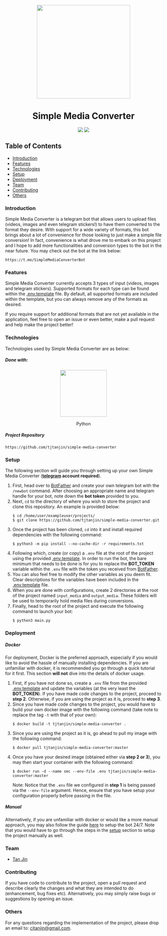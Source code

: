 <p align="center">
  <img width=300 src="https://raw.githubusercontent.com/tjtanjin/simple-media-converter/master/assets/app_logo.png" />
  <h1 align="center">Simple Media Converter</h1>
</p>

<p align="center">
  <img src="https://github.com/tjtanjin/simple-media-converter/actions/workflows/docker-hub.yml/badge.svg">
  <img src="https://img.shields.io/endpoint?url=https%3A%2F%2Fmy-api.tjtanjin.com%2Faggregator%2Fapi%2Fv1%2Fget%2Fsmc_files_converted" />
</p>

## Table of Contents
* [Introduction](#introduction)
* [Features](#features)
* [Technologies](#technologies)
* [Setup](#setup)
* [Deployment](#deployment)
* [Team](#team)
* [Contributing](#contributing)
* [Others](#others)

### Introduction
Simple Media Converter is a telegram bot that allows users to upload files (videos, images and even telegram stickers!) to have them converted to the format they desire. With support for a wide variety of formats, this bot brings about a lot of convenience for those looking to just make a simple file conversion! In fact, convenience is what drove me to embark on this project and I hope to add more functionalities and conversion types to the bot in the near future. You may check out the bot at the link below:
```
https://t.me/SimpleMediaConverterBot
```

### Features
Simple Media Converter currently accepts 3 types of input (videos, images and telegram stickers). Supported formats for each type can be found within the [.env.template](https://github.com/tjtanjin/simple-media-converter/blob/master/.env.template) file. By default, all supported formats are included within the template, but you can always remove any of the formats as desired.

If you require support for additional formats that are not yet available in the application, feel free to open an issue or even better, make a pull request and help make the project better!

### Technologies
Technologies used by Simple Media Converter are as below:
##### Done with:

<p align="center">
  <img height="150" width="150" src="https://logos-download.com/wp-content/uploads/2016/10/Python_logo_icon.png"/>
</p>
<p align="center">
Python
</p>

##### Project Repository
```
https://github.com/tjtanjin/simple-media-converter
```

### Setup
The following section will guide you through setting up your own Simple Media Converter (**[telegram](https://web.telegram.org/) account required**).
1) First, head over to [BotFather](https://t.me/BotFather) and create your own telegram bot with the `/newbot` command. After choosing an appropriate name and telegram handle for your bot, note down the **bot token** provided to you.
2) Next, `cd` to the directory of where you wish to store the project and clone this repository. An example is provided below:
    ```
    $ cd /home/user/exampleuser/projects/
    $ git clone https://github.com/tjtanjin/simple-media-converter.git
    ```
3) Once the project has been cloned, `cd` into it and install required dependencies with the following command:
    ```
    $ python3 -m pip install --no-cache-dir -r requirements.txt
    ```
4) Following which, create (or copy) a `.env` file at the root of the project using the provided [.env.template](https://github.com/tjtanjin/simple-media-converter/blob/master/.env.template). In order to run the bot, the bare minimum that needs to be done is for you to replace the **BOT_TOKEN** variable within the `.env` file with the token you received from [BotFather](https://t.me/BotFather).
5) You can also feel free to modify the other variables as you deem fit. Clear descriptions for the variables have been included in the [.env.template](https://github.com/tjtanjin/simple-media-converter/blob/master/.env.template) file.
6) When you are done with configurations, create 2 directories at the root of the project named `input_media` and `output_media`. These folders will be used to temporarily hold media files during conversions.
7) Finally, head to the root of the project and execute the following command to launch your bot:
    ```
    $ python3 main.py
    ```

### Deployment

##### Docker
For deployment, Docker is the preferred approach, especially if you would like to avoid the hassle of manually installing dependencies. If you are unfamiliar with docker, it is recommended you go through a quick tutorial for it first. This section **will not** dive into the details of docker usage.

1) First, if you have not done so, create a `.env` file from the provided [.env.template](https://github.com/tjtanjin/simple-media-converter/blob/master/.env.template) and update the variables (at the very least the **BOT_TOKEN**). If you have made code changes to the project, proceed to **step 2**. Otherwise, if you are using the project as it is, proceed to **step 3**.
2) Since you have made code changes to the project, you would have to build your own docker image with the following command (take note to replace the tag `-t` with that of your own):
    ```
    $ docker build -t tjtanjin/simple-media-converter .
    ```
3) Since you are using the project as it is, go ahead to pull my image with the following command:
    ```
    $ docker pull tjtanjin/simple-media-converter:master
    ```
4) Once you have your desired image (obtained either via **step 2 or 3**), you may then start your container with the following command:
    ```
    $ docker run -d --name smc --env-file .env tjtanjin/simple-media-converter:master
    ```
    Note: Notice that the `.env` file we configured in **step 1** is being passed via the `--env-file` argument. Hence, ensure that you have setup your configuration properly before passing in the file.


##### Manual
Alternatively, if you are unfamiliar with docker or would like a more manual approach, you may also follow the guide [here](https://gist.github.com/tjtanjin/ce560069506e3b6f4d70e570120249ed) to setup the bot 24/7. Note that you would have to go through the steps in the [setup](#setup) section to setup the project manually as well.

### Team
* [Tan Jin](https://github.com/tjtanjin)

### Contributing
If you have code to contribute to the project, open a pull request and describe clearly the changes and what they are intended to do (enhancement, bug fixes etc). Alternatively, you may simply raise bugs or suggestions by opening an issue.

### Others
For any questions regarding the implementation of the project, please drop an email to: cjtanjin@gmail.com.
